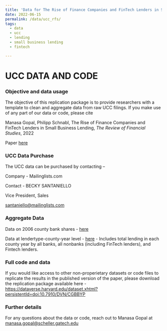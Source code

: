 ```yaml
---
title: 'Data for The Rise of Finance Companies and FinTech Lenders in Small Business Lending'
date: 2022-06-15
permalink: /data/ucc_rfs/
tags:
  - data
  - ucc
  - lending
  - small business lending
  - fintech 

---
```


UCC DATA AND CODE
======

<h3> Objective and data usage </h3> 

The objective of this replication package is to provide researchers with a template to clean and aggregate data from raw UCC filings. If you make use of any part of our data or code, please cite

Manasa Gopal, Philipp Schnabl, The Rise of Finance Companies and FinTech Lenders in Small Business Lending, <i>The Review of Financial Studies</i>, 2022 

Paper <a href = "https://doi.org/10.1093/rfs/hhac034"> here</a> 

<h3> UCC Data Purchase </h3>

The UCC data can be purchased by contacting –

Company - Mailinglists.com 

Contact - BECKY SANTANIELLO

Vice President, Sales

santaniello@mailinglists.com


<h3> Aggregate Data </h3>

Data on 2006 county bank shares - <a href = "/files/pre_crisis_bank_share_county.dta"> here</a> 

Data at lendertype-county-year level - <a href = "/files/county_year_lending.dta"> here</a>  - Includes total lending in each county year by all banks, all nonbanks (including FinTech lenders), and Fintech lenders. 


<h3> Full code and data </h3>

If you would like access to other non-properietary datasets or code files to replicate the results in the published version of the paper, please download the replication package available here - https://dataverse.harvard.edu/dataset.xhtml?persistentId=doi:10.7910/DVN/CGBBYP

<h3> Further details </h3>

For any questions about the data or code, reach out to Manasa Gopal at manasa.gopal@scheller.gatech.edu 
